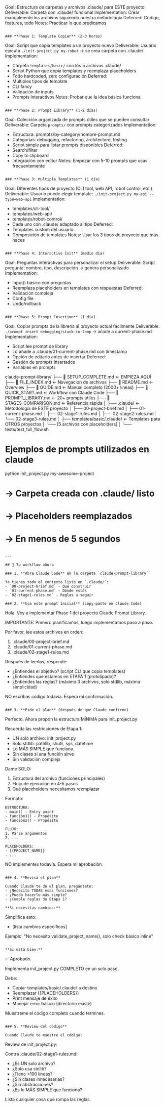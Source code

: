Goal: Estructura de carpetas y archivos .claude/ para ESTE proyecto
Deliverable: Carpeta con .claude/ funcional
Implementation: Crear manualmente los archivos siguiendo nuestra metodología
Deferred: Código, features, todo
Notes: Practicar lo que predicamos
```

### **Phase 1: Template Copier** (2-3 horas)
```
Goal: Script que copia templates a un proyecto nuevo
Deliverable: Usuario ejecuta `./init-project.py my-robot` → se crea carpeta con .claude/
Implementation: 
  - Carpeta `templates/basic/` con los 5 archivos .claude/
  - Script Python que copia templates y reemplaza placeholders
  - Todo hardcoded, zero configuración
Deferred: 
  - Múltiples tipos de template
  - CLI fancy
  - Validación de inputs
  - Prompts interactivos
Notes: Probar que la idea básica funciona
```

### **Phase 2: Prompt Library** (1-2 días)
```
Goal: Colección organizada de prompts útiles que se pueden consultar
Deliverable: Carpeta `prompts/` con prompts categorizados
Implementation:
  - Estructura: prompts/by-category/nombre-prompt.md
  - Categorías: debugging, refactoring, architecture, testing
  - Script simple para listar prompts disponibles
Deferred:
  - Search/filter
  - Copy to clipboard
  - Integración con editor
Notes: Empezar con 5-10 prompts que usas frecuentemente
```

### **Phase 3: Multiple Templates** (1 día)
```
Goal: Diferentes tipos de proyecto (CLI tool, web API, robot control, etc.)
Deliverable: Usuario puede elegir template: `./init-project.py my-api --type=web-api`
Implementation:
  - templates/cli-tool/
  - templates/web-api/
  - templates/robot-control/
  - Cada uno con .claude/ adaptado al tipo
Deferred:
  - Templates custom del usuario
  - Composición de templates
Notes: Usar los 3 tipos de proyecto que más haces
```

### **Phase 4: Interactive Init** (medio día)
```
Goal: Preguntas interactivas para personalizar el setup
Deliverable: Script pregunta: nombre, tipo, descripción → genera personalizado
Implementation:
  - input() básico con preguntas
  - Reemplaza placeholders en templates con respuestas
Deferred:
  - Validación compleja
  - Config file
  - Undo/rollback
```

### **Phase 5: Prompt Insertion** (1 día)
```
Goal: Copiar prompts de la librería al proyecto actual fácilmente
Deliverable: `./prompt insert debugging/stuck-in-loop` → añade a current-phase.md
Implementation:
  - Script lee prompt de library
  - Lo añade a .claude/01-current-phase.md con timestamp
  - Opción de editarlo antes de insertar
Deferred:
  - Gestión de prompts insertados
  - Variables en prompts


claude-prompt-library/
├── 📘 SETUP_COMPLETE.md          ← EMPIEZA AQUÍ
├── 📑 FILE_INDEX.md               ← Navegación de archivos
├── 📗 README.md                   ← Overview
├── 📕 GUIDE.md                    ← Manual completo (2000+ líneas)
├── 📙 QUICK_START.md              ← Workflow con Claude Code
├── 📓 PROMPT_LIBRARY.md           ← 20+ prompts útiles
├── 📔 STAGES_COMPARISON.md        ← Referencia rápida
│
├── .claude/                       ← Metodología de ESTE proyecto
│   ├── 00-project-brief.md
│   ├── 01-current-phase.md
│   ├── 02-stage1-rules.md
│   ├── 02-stage2-rules.md
│   └── 02-stage3-rules.md
│
├── templates/basic/.claude/       ← Templates para OTROS proyectos
│   └── [5 archivos con placeholders]
│
└── tests/test_full_flow.sh


# Ejemplos de prompts utilizados en claude

python init_project.py my-awesome-project
# → Carpeta creada con .claude/ listo
# → Placeholders reemplazados
# → En menos de 5 segundos
```

---

## 📝 Tu workflow ahora

### 1. **Abre Claude Code** en la carpeta `claude-prompt-library`

Ya tienes todo el contexto listo en `.claude/`:
- `00-project-brief.md` - Qué construir
- `01-current-phase.md` - Dónde estás
- `02-stage1-rules.md` - Reglas a seguir

### 2. **Usa este prompt inicial** (copy-paste en Claude Code)
```
Hola. Voy a implementar Phase 1 del proyecto Claude Prompt Library.

IMPORTANTE: Primero planificamos, luego implementamos paso a paso.

Por favor, lee estos archivos en orden:
1. .claude/00-project-brief.md
2. .claude/01-current-phase.md  
3. .claude/02-stage1-rules.md

Después de leerlos, responde:
- ¿Entiendes el objetivo? (script CLI que copia templates)
- ¿Entiendes que estamos en ETAPA 1 (prototipado)?
- ¿Entiendes las reglas? (máximo 3 archivos, solo stdlib, máxima simplicidad)

NO escribas código todavía. Espera mi confirmación.
```

### 3. **Pide el plan** (después de que Claude confirme)
```
Perfecto. Ahora propón la estructura MÍNIMA para init_project.py

Recuerda las restricciones de Etapa 1:
- UN solo archivo: init_project.py
- Solo stdlib: pathlib, shutil, sys, datetime
- Lo MÁS SIMPLE que funciona
- Sin clases si una función sirve
- Sin validación compleja

Dame SOLO:
1. Estructura del archivo (funciones principales)
2. Flujo de ejecución en 4-5 pasos
3. Qué placeholders necesitamos reemplazar

Formato:
```
ESTRUCTURA:
- main() - Entry point
- función1() - Propósito
- función2() - Propósito

FLUJO:
1. Parse argumentos
2. ...

PLACEHOLDERS:
- {{PROJECT_NAME}}
- ...
```

NO implementes todavía. Espera mi aprobación.
```

### 4. **Revisa el plan**

Cuando Claude te dé el plan, pregúntate:
- ¿Necesito TODAS esas funciones?
- ¿Puedo hacerlo más simple?
- ¿Cumple reglas de Etapa 1?

**Si necesitas cambios:**
```
Simplifica esto:
- [lista cambios específicos]

Ejemplo: "No necesito validate_project_name(), solo check básico inline"
```

**Si está bien:**
```
✅ Aprobado. 

Implementa init_project.py COMPLETO en un solo paso.

Debe:
- Copiar templates/basic/.claude/ a destino
- Reemplazar {{PLACEHOLDERS}}
- Print mensaje de éxito
- Manejar error básico (directorio existe)

Muéstrame el código completo cuando termines.
```

### 5. **Review del código**

Cuando Claude te muestre el código:
```
Review de init_project.py:

Contra .claude/02-stage1-rules.md:
- ¿Es UN solo archivo? 
- ¿Solo usa stdlib?
- ¿Tiene <100 líneas?
- ¿Sin clases innecesarias?
- ¿Sin abstracciones?
- ¿Es lo MÁS SIMPLE que funciona?

Lista cualquier cosa que rompa las reglas.